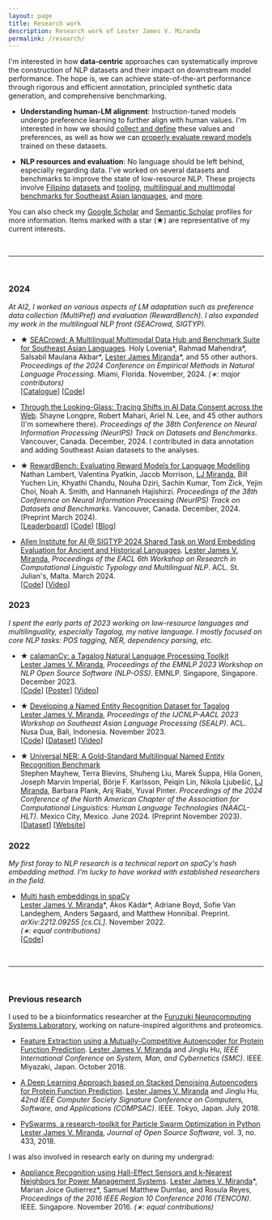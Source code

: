 ```yaml
---
layout: page
title: Research work
description: Research work of Lester James V. Miranda
permalink: /research/
---
```


I'm interested in how **data-centric** approaches can systematically improve the construction of NLP datasets and their impact on downstream model performance.
The hope is, we can achieve state-of-the-art performance through rigorous and efficient annotation, principled synthetic data generation, and comprehensive benchmarking.

- **Understanding human-LM alignment**: 
    Instruction-tuned models undergo preference learning to further align with human values.
    I'm interested in how we should [collect and define]() these values and preferences, as well as how we can [properly evaluate reward models](https://arxiv.org/abs/2403.13787) trained on these datasets.

- **NLP resources and evaluation**: 
    No language should be left behind, especially regarding data. 
    I've worked on several datasets and benchmarks to improve the state of low-resource NLP.
    These projects involve [Filipino](https://aclanthology.org/2023.sealp-1.2/) [datasets](https://aclanthology.org/2024.naacl-long.243/) and [tooling](https://aclanthology.org/2023.nlposs-1.1/), [multilingual and multimodal benchmarks for Southeast Asian languages](https://arxiv.org/abs/2406.10118), and [more]().


You can also check my [Google
Scholar](https://scholar.google.co.jp/citations?user=2RtnNKEAAAAJ&hl=en) and
[Semantic
Scholar](https://www.semanticscholar.org/author/Lester-James-V.-Miranda/13614871)
profiles for more information.
Items marked with a star (&#9733;) are representative of my current interests.

&nbsp;

---

&nbsp;

### 2024

*At AI2, I worked on various aspects of LM adaptation such as preference data collection (MultiPref) and evaluation (RewardBench). I also expanded my work in the multilingual NLP front (SEACrowd, SIGTYP).*

- &#9733; [SEACrowd: A Multilingual Multimodal Data Hub and Benchmark Suite for Southeast Asian Languages](https://arxiv.org/abs/2406.10118). 
Holy Lovenia\*, Rahmad Mahendra\*, Salsabil Maulana Akbar\*, <u>Lester James Miranda</u>\*, and 55 other authors. *Proceedings of the 2024 Conference on Empirical Methods in Natural Language Processing*. Miami, Florida. November, 2024. *(&lowast;: major contributors)*<br>[[Catalogue](https://seacrowd.github.io/seacrowd-catalogue)] [[Code](https://github.com/SEACrowd/seacrowd-datahub)]

- [Through the Looking-Glass: Tracing Shifts in AI Data Consent across the Web](). 
Shayne Longpre, Robert Mahari, Ariel N. Lee, and 45 other authors (I'm somewhere there). *Proceedings of the 38th Conference on Neural Information Processing  (NeurIPS) Track on Datasets and Benchmarks*. Vancouver, Canada. December, 2024. I contributed in data annotation and adding Southeast Asian datasets to the analyses.

- &#9733; [RewardBench: Evaluating Reward Models for Language Modelling](https://arxiv.org/abs/2403.13787) <br> Nathan Lambert, Valentina Pyatkin, Jacob Morrison, <u>LJ Miranda</u>, Bill Yuchen Lin, Khyathi Chandu, Nouha Dziri, Sachin Kumar, Tom Zick, Yejin Choi, Noah A. Smith, and Hannaneh Hajishirzi. *Proceedings of the 38th Conference on Neural Information Processing  (NeurIPS) Track on Datasets and Benchmarks*. Vancouver, Canada. December, 2024. (Preprint March 2024). <br> [[Leaderboard](https://huggingface.co/spaces/allenai/reward-bench)] [[Code](https://github.com/allenai/reward-bench)] [[Blog](https://blog.allenai.org/rewardbench-the-first-benchmark-leaderboard-for-reward-models-used-in-rlhf-1d4d7d04a90b)]


- [Allen Institute for AI @ SIGTYP 2024 Shared Task on Word Embedding Evaluation for Ancient and Historical Languages](https://aclanthology.org/2024.sigtyp-1.18/).  <u>Lester James V. Miranda</u>, *Proceedings of the EACL 6th Workshop on Research in Computational Linguistic Typology and Multilingual NLP*. ACL. St. Julian's, Malta. March 2024. <br> [[Code](https://github.com/ljvmiranda921/LiBERTus)] [[Video](https://www.youtube.com/watch?v=rjOw_G-Rv9I)] 

### 2023

*I spent the early parts of 2023 working on low-resource languages and multilinguality, especially Tagalog, my native language. I mostly focused on core NLP tasks: POS tagging, NER, dependency parsing, etc.*

- &#9733; [calamanCy: a Tagalog Natural Language Processing Toolkit](https://aclanthology.org/2023.nlposs-1.1/) <br> <u>Lester James V. Miranda</u>, *Proceedings of the EMNLP 2023 Workshop on NLP Open Source Software (NLP-OSS)*. EMNLP. Singapore, Singapore. December 2023. 
<br> [[Code](https://github.com/ljvmiranda921/calamanCy)] [[Poster](/assets/png/calamancy/poster.png)] [[Video](https://youtu.be/2fbzs1KbFTQ?si=_vKEY11Z1Jzuaxeu)]

- &#9733; [Developing a Named Entity Recognition Dataset for Tagalog](https://aclanthology.org/2023.sealp-1.2/) <br> <u>Lester James V. Miranda</u>, *Proceedings of the IJCNLP-AACL 2023 Workshop on Southeast Asian Language Processing (SEALP)*. ACL. Nusa Dua, Bali, Indonesia. November 2023.
<br> [[Code](https://github.com/ljvmiranda921/calamanCy/tree/master/reports/aacl2023/benchmark)] [[Dataset](https://huggingface.co/datasets/ljvmiranda921/tlunified-ner)] [[Video](https://www.youtube.com/watch?v=WAJ8IEIHuiM)] 

- &#9733; [Universal NER: A Gold-Standard Multilingual Named Entity Recognition Benchmark](https://aclanthology.org/2024.naacl-long.243/) <br>Stephen Mayhew, Terra Blevins, Shuheng Liu, Marek &Scaron;uppa, Hila Gonen, Joseph Marvin Imperial, B&ouml;rje F. Karlsson, Peiqin Lin, Nikola Ljube&scaron;ic&#769;, <u>LJ Miranda</u>, Barbara Plank, Arij Riabi, Yuval Pinter. *Proceedings of the 2024 Conference of the North American Chapter of the Association for Computational Linguistics: Human Language Technologies (NAACL-HLT)*. Mexico City, Mexico. June 2024. (Preprint November 2023). 
<br> [[Dataset](https://dataverse.harvard.edu/dataset.xhtml?persistentId=doi:10.7910/DVN/GQ8HDL)] [[Website](https://www.universalner.org/)] 

### 2022

*My first foray to NLP research is a technical report on spaCy's hash embedding method. I'm lucky to have worked with established researchers in the field.*

- [Multi hash embeddings in spaCy](https://arxiv.org/abs/2212.09255) <br> <u>Lester James V. Miranda</u>\*, &Aacute;kos K&aacute;d&aacute;r\*, Adriane Boyd, Sofie Van Landeghem, Anders S&oslash;gaard, and Matthew Honnibal. Preprint. *arXiv:2212.09255 [cs.CL]*. November 2022. <br> *(&lowast;: equal contributions)*
<br> [[Code](https://github.com/explosion/projects/tree/v3/benchmarks/ner_embeddings)]

<!--
- [Expulsion from Eden: the saga of the Calauit Safari Island Park](https://www.dropbox.com/s/j36m11rvhbl963e/apeiron2016expulsion.pdf?dl=0) <br> Lester James V. Miranda, “Expulsion from Eden: the saga of the Calauit Safari Island Park,” _APEIRON Student Journal of Philosophy_, no. 8, pp. 201–219, 2016. ISBN: 1533659788.
-->

&nbsp;

---

&nbsp;

### Previous research

I used to be a bioinformatics researcher at the [Furuzuki Neurocomputing Systems Laboratory](https://www.waseda.jp/sem-hflab/nclab/index.html), working on nature-inspired algorithms and proteomics. 

- [Feature Extraction using a Mutually-Competitive Autoencoder for Protein Function Prediction](https://ieeexplore.ieee.org/document/8616230). <u>Lester James V. Miranda</u> and Jinglu Hu, _IEEE International Conference on System, Man, and Cybernetics (SMC)_. IEEE. Miyazaki, Japan. October 2018. 

- [A Deep Learning Approach based on Stacked Denoising Autoencoders for Protein Function Prediction](https://ieeexplore.ieee.org/document/8377699). <u>Lester James V. Miranda</u> and Jinglu Hu, _42nd IEEE Computer Society Signature Conference on Computers, Software, and Applications (COMPSAC)_. IEEE. Tokyo, Japan. July 2018.

- [PySwarms, a research-toolkit for Particle Swarm Optimization in Python](https://joss.theoj.org/papers/10.21105/joss.00433) <br> <u>Lester James V. Miranda</u>, _Journal of Open Source Software_, vol. 3, no. 433, 2018.

I was also involved in research early on during my undergrad:

- [Appliance Recognition using Hall-Effect Sensors and k-Nearest Neighbors for Power Management Systems](https://ieeexplore.ieee.org/document/7847947). <u>Lester James V. Miranda</u>\*, Marian Joice Gutierrez\*, Samuel Matthew Dumlao, and Rosula Reyes, _Proceedings of the 2016 IEEE Region 10 Conference 2016 (TENCON)_. IEEE. Singapore. November 2016. *(&lowast;: equal contributions)*